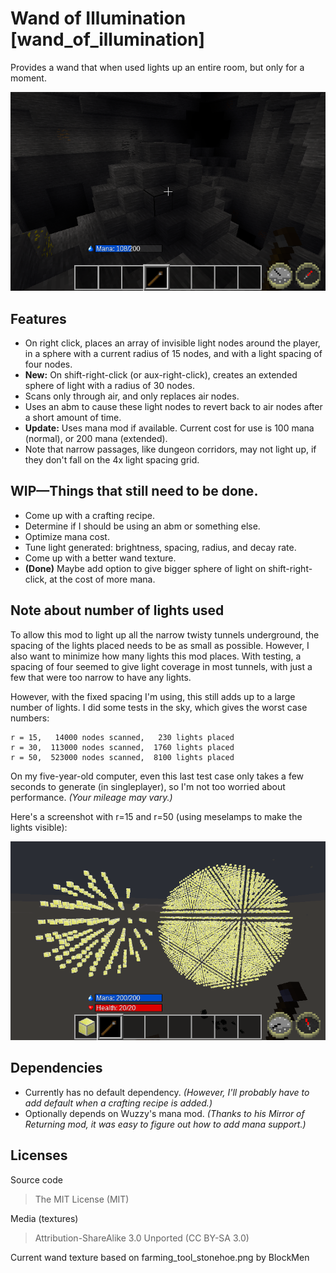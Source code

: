 Wand of Illumination [wand\_of\_illumination]
===========================================
Provides a wand that when used lights up an entire room, but only for a moment.


![Wand of Illumination Screenshot](screenshot.png "Wand of Illumination")


Features
--------

- On right click, places an array of invisible light nodes around the player, in a sphere with a current radius of 15 nodes, and with a light spacing of four nodes.
- **New:** On shift-right-click (or aux-right-click), creates an extended sphere of light with a radius of 30 nodes.
- Scans only through air, and only replaces air nodes.
- Uses an abm to cause these light nodes to revert back to air nodes after a short amount of time.
- **Update:** Uses mana mod if available. Current cost for use is 100 mana (normal), or 200 mana (extended).
- Note that narrow passages, like dungeon corridors, may not light up, if they don't fall on the 4x light spacing grid.



WIP—Things that still need to be done.
----------------------------------

- Come up with a crafting recipe.
- Determine if I should be using an abm or something else.
- Optimize mana cost.
- Tune light generated: brightness, spacing, radius, and decay rate.
- Come up with a better wand texture.
- **(Done)** Maybe add option to give bigger sphere of light on shift-right-click, at the cost of more mana.


Note about number of lights used
--------------------------------
To allow this mod to light up all the narrow twisty tunnels underground, the spacing of the lights placed needs to be as small as possible. However, I also want to minimize how many lights this mod places.  With testing, a spacing of four seemed to give light coverage in most tunnels, with just a few that were too narrow to have any lights.

However, with the fixed spacing I'm using, this still adds up to a large number of lights. I did some tests in the sky, which gives the worst case numbers:

	r = 15,   14000 nodes scanned,   230 lights placed
	r = 30,  113000 nodes scanned,  1760 lights placed
	r = 50,  523000 nodes scanned,  8100 lights placed

On my five-year-old computer, even this last test case only takes a few seconds to generate (in singleplayer), so I'm not too worried about performance. *(Your mileage may vary.)*

Here's a screenshot with r=15 and r=50 (using meselamps to make the lights visible):

![Example of light patterns](15vs50.png "15 vs. 50")


Dependencies
------------

- Currently has no default dependency. *(However, I'll probably have to add default when a crafting recipe is added.)*
- Optionally depends on Wuzzy's mana mod. *(Thanks to his Mirror of Returning mod, it was easy to figure out how to add mana support.)*


Licenses
--------

Source code

> The MIT License (MIT)

Media (textures)

> Attribution-ShareAlike 3.0 Unported (CC BY-SA 3.0)

Current wand texture based on farming\_tool\_stonehoe.png by BlockMen